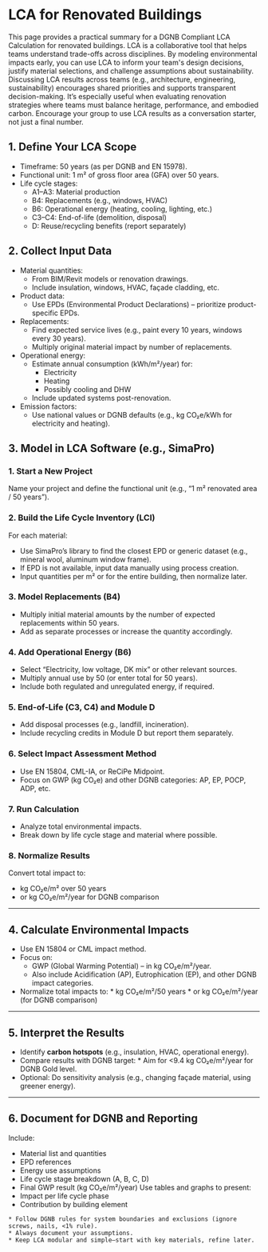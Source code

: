 # LCA for Renovated Buildings
This page provides a practical summary for a DGNB Compliant LCA Calculation for renovated buildings. LCA is a collaborative tool that helps teams understand trade-offs across disciplines. By modeling environmental impacts early, you can use LCA to inform your team's design decisions, justify material selections, and challenge assumptions about sustainability. Discussing LCA results across teams (e.g., architecture, engineering, sustainability) encourages shared priorities and supports transparent decision-making. It’s especially useful when evaluating renovation strategies where teams must balance heritage, performance, and embodied carbon. Encourage your group to use LCA results as a conversation starter, not just a final number.

## 1. Define Your LCA Scope
*	Timeframe: 50 years (as per DGNB and EN 15978).
*	Functional unit: 1 m² of gross floor area (GFA) over 50 years.
*	Life cycle stages:
    *	A1–A3: Material production
    *	B4: Replacements (e.g., windows, HVAC)
    *	B6: Operational energy (heating, cooling, lighting, etc.)
    *	C3–C4: End-of-life (demolition, disposal)
    *	D: Reuse/recycling benefits (report separately)

## 2. Collect Input Data
*	Material quantities:
    *	From BIM/Revit models or renovation drawings.
    *	Include insulation, windows, HVAC, façade cladding, etc.
*	Product data:
    *	Use EPDs (Environmental Product Declarations) – prioritize product-specific EPDs.
*	Replacements:
    *	Find expected service lives (e.g., paint every 10 years, windows every 30 years).
    *	Multiply original material impact by number of replacements.
*	Operational energy:
    *	Estimate annual consumption (kWh/m²/year) for:
        * Electricity
        * Heating
        * Possibly cooling and DHW
    * Include updated systems post-renovation.
* Emission factors:
    * Use national values or DGNB defaults (e.g., kg CO₂e/kWh for electricity and heating).

## 3. Model in LCA Software (e.g., SimaPro)
### 1. Start a New Project
Name your project and define the functional unit (e.g., “1 m² renovated area / 50 years”).
### 2. Build the Life Cycle Inventory (LCI)
For each material:
  * Use SimaPro’s library to find the closest EPD or generic dataset (e.g., mineral wool, aluminum window frame).
  * If EPD is not available, input data manually using process creation.
  * Input quantities per m² or for the entire building, then normalize later.
### 3. Model Replacements (B4)
  * Multiply initial material amounts by the number of expected replacements within 50 years.
  * Add as separate processes or increase the quantity accordingly.
### 4. Add Operational Energy (B6)
  * Select “Electricity, low voltage, DK mix” or other relevant sources.
  * Multiply annual use by 50 (or enter total for 50 years).
  * Include both regulated and unregulated energy, if required.
### 5. End-of-Life (C3, C4) and Module D
  * Add disposal processes (e.g., landfill, incineration).
  * Include recycling credits in Module D but report them separately.
### 6. Select Impact Assessment Method
  * Use EN 15804, CML-IA, or ReCiPe Midpoint.
  * Focus on GWP (kg CO₂e) and other DGNB categories: AP, EP, POCP, ADP, etc.
### 7. Run Calculation
  * Analyze total environmental impacts.
  * Break down by life cycle stage and material where possible.
### 8. Normalize Results
Convert total impact to:
  * kg CO₂e/m² over 50 years
  * or kg CO₂e/m²/year for DGNB comparison
________________________________________
## 4. Calculate Environmental Impacts
*	Use EN 15804 or CML impact method.
*	Focus on:
      * GWP (Global Warming Potential) – in kg CO₂e/m²/year.
      * Also include Acidification (AP), Eutrophication (EP), and other DGNB impact categories.
* Normalize total impacts to:
      * kg CO₂e/m²/50 years
      * or kg CO₂e/m²/year (for DGNB comparison)
________________________________________
## 5. Interpret the Results
* Identify **carbon hotspots** (e.g., insulation, HVAC, operational energy).
* Compare results with DGNB target:
      * Aim for <9.4 kg CO₂e/m²/year for DGNB Gold level.
* Optional: Do sensitivity analysis (e.g., changing façade material, using greener energy).
________________________________________
## 6. Document for DGNB and Reporting
Include:
* Material list and quantities
* EPD references
* Energy use assumptions
* Life cycle stage breakdown (A, B, C, D)
* Final GWP result (kg CO₂e/m²/year)
Use tables and graphs to present:
* Impact per life cycle phase
* Contribution by building element


```{admonition} Tips
* Follow DGNB rules for system boundaries and exclusions (ignore screws, nails, <1% rule).
* Always document your assumptions.
* Keep LCA modular and simple—start with key materials, refine later.
```
